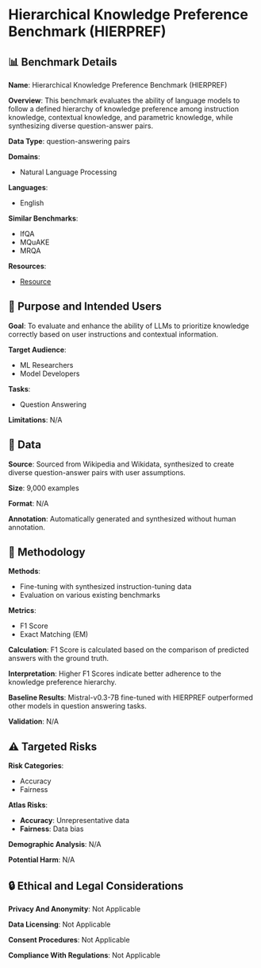 # Hierarchical Knowledge Preference Benchmark (HIERPREF)

## 📊 Benchmark Details

**Name**: Hierarchical Knowledge Preference Benchmark (HIERPREF)

**Overview**: This benchmark evaluates the ability of language models to follow a defined hierarchy of knowledge preference among instruction knowledge, contextual knowledge, and parametric knowledge, while synthesizing diverse question-answer pairs.

**Data Type**: question-answering pairs

**Domains**:
- Natural Language Processing

**Languages**:
- English

**Similar Benchmarks**:
- IfQA
- MQuAKE
- MRQA

**Resources**:
- [Resource](https://arxiv.org/abs/2407.13048)

## 🎯 Purpose and Intended Users

**Goal**: To evaluate and enhance the ability of LLMs to prioritize knowledge correctly based on user instructions and contextual information.

**Target Audience**:
- ML Researchers
- Model Developers

**Tasks**:
- Question Answering

**Limitations**: N/A

## 💾 Data

**Source**: Sourced from Wikipedia and Wikidata, synthesized to create diverse question-answer pairs with user assumptions.

**Size**: 9,000 examples

**Format**: N/A

**Annotation**: Automatically generated and synthesized without human annotation.

## 🔬 Methodology

**Methods**:
- Fine-tuning with synthesized instruction-tuning data
- Evaluation on various existing benchmarks

**Metrics**:
- F1 Score
- Exact Matching (EM)

**Calculation**: F1 Score is calculated based on the comparison of predicted answers with the ground truth.

**Interpretation**: Higher F1 Scores indicate better adherence to the knowledge preference hierarchy.

**Baseline Results**: Mistral-v0.3-7B fine-tuned with HIERPREF outperformed other models in question answering tasks.

**Validation**: N/A

## ⚠️ Targeted Risks

**Risk Categories**:
- Accuracy
- Fairness

**Atlas Risks**:
- **Accuracy**: Unrepresentative data
- **Fairness**: Data bias

**Demographic Analysis**: N/A

**Potential Harm**: N/A

## 🔒 Ethical and Legal Considerations

**Privacy And Anonymity**: Not Applicable

**Data Licensing**: Not Applicable

**Consent Procedures**: Not Applicable

**Compliance With Regulations**: Not Applicable
